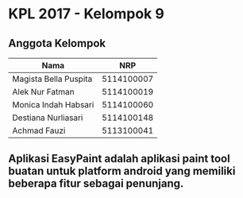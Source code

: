 # KPL 2017 - Kelompok 9

## Anggota Kelompok
| Nama                       | NRP        |
| -------------------------- |:----------:|
| Magista Bella Puspita      | 5114100007 |
| Alek Nur Fatman            | 5114100019 |
| Monica Indah Habsari       | 5114100060 |
| Destiana Nurliasari        | 5114100148 | PM
| Achmad Fauzi               | 5113100041 |

## Aplikasi EasyPaint adalah aplikasi paint tool buatan untuk platform android yang memiliki beberapa fitur sebagai penunjang.


